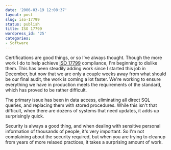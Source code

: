 ```yaml
---
date: '2006-03-19 12:08:37'
layout: post
slug: iso-17799
status: publish
title: ISO 17799
wordpress_id: '25'
categories:
- Software
---
```



Certifications are good things, or so I've always thought. Though the more work I do to help achieve [ISO 17799](http://en.wikipedia.org/wiki/ISO_17799)  compliance, I'm beginning to dislike them. This has been steadily adding work since I started this job in December, but now that we are only a couple weeks away from what should be our final audit, the work is coming a lot faster. We're working to ensure everything we have in production meets the requirements of the standard, which has proved to be rather difficult.






The primary issue has been in data access, eliminating all direct SQL queries, and replacing them with stored procedures. While this isn't that difficult, when there are dozens of systems that need updates, it adds up surprisingly quick.






Security is always a good thing, and when dealing with sensitive personal information of thousands of people, it's very important. So I'm not complaining about the security required, but when you are trying to cleanup from years of more relaxed practices, it takes a surprising amount of work. 




